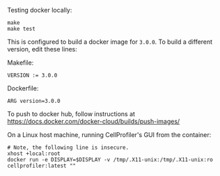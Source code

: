 Testing docker locally:

    make
    make test

This is configured to build a docker image for `3.0.0`. To build a different version, edit these lines:

Makefile:

    VERSION := 3.0.0

Dockerfile:

    ARG version=3.0.0

To push to docker hub, follow instructions at https://docs.docker.com/docker-cloud/builds/push-images/

On a Linux host machine, running CellProfiler's GUI from the container:

    # Note, the following line is insecure.
    xhost +local:root
    docker run -e DISPLAY=$DISPLAY -v /tmp/.X11-unix:/tmp/.X11-unix:ro cellprofiler:latest ""
